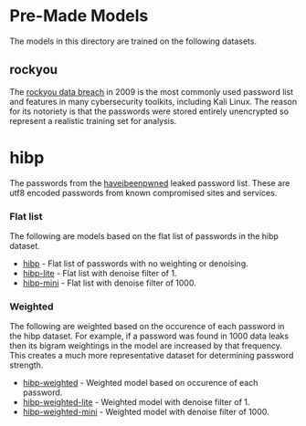 # Pre-Made Models

The models in this directory are trained on the following datasets.

## rockyou

The [rockyou data breach](https://en.wikipedia.org/wiki/RockYou#Data_breach) in 2009 is the most commonly used password list and features in many cybersecurity toolkits, including Kali Linux. The reason for its notoriety is that the passwords were stored entirely unencrypted so represent a realistic training set for analysis.

# hibp

The passwords from the [haveibeenpwned](https://haveibeenpwned.com/) leaked password list. These are utf8 encoded passwords from known compromised sites and services.

### Flat list
The following are models based on the flat list of passwords in the hibp dataset.
- [hibp](hibp.markov) - Flat list of passwords with no weighting or denoising.
- [hibp-lite](hibp-lite.markov) - Flat list with denoise filter of 1.
- [hibp-mini](hibp-mini.markov) - Flat list with denoise filter of 1000.

### Weighted
The following are weighted based on the occurence of each password in the hibp dataset. For example, if a password was found in 1000 data leaks then its bigram weightings in the model are increased by that frequency. This creates a much more representative dataset for determining password strength.
- [hibp-weighted](hibp-weighted.markov) - Weighted model based on occurence of each password.
- [hibp-weighted-lite](hibp-weighted-lite.markov) - Weighted model with denoise filter of 1.
- [hibp-weighted-mini](hibp-weighted-mini.markov) - Weighted model with denoise filter of 1000.